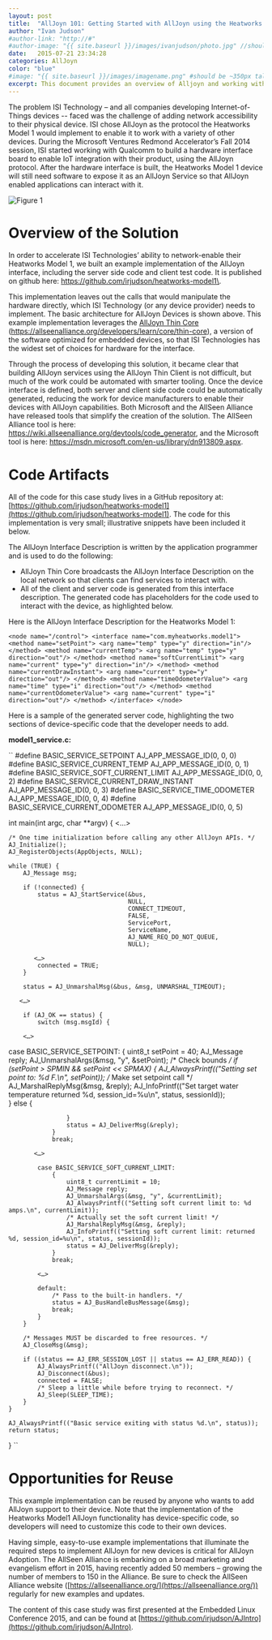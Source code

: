 ```yaml
---
layout: post
title:  "AllJoyn 101: Getting Started with AllJoyn using the Heatworks Model 1"
author: "Ivan Judson"
#author-link: "http://#"
#author-image: "{{ site.baseurl }}/images/ivanjudson/photo.jpg" //should be square dimensions
date:   2015-07-21 23:34:28
categories: AllJoyn 
color: "blue"
#image: "{{ site.baseurl }}/images/imagename.png" #should be ~350px tall
excerpt: This document provides an overview of Alljoyn and working with the Heatworks water heater.
---
```


The problem ISI Technology – and all companies developing Internet-of-Things devices -- faced was the challenge of adding network accessibility to their physical device. ISI chose AllJoyn as the protocol the Heatworks Model 1 would implement to enable it to work with a variety of other devices. During the Microsoft Ventures Redmond Accelerator’s Fall 2014 session, ISI started working with Qualcomm to build a hardware interface board to enable IoT integration with their product, using the AllJoyn protocol.   After the hardware interface is built, the Heatworks Model 1 device will still need software to expose it as an AllJoyn Service so that AllJoyn enabled applications can interact with it.

![Figure 1]({{site.baseurl}}/images/2015-07-21-alljoyn-heatworks_images/image001.jpg)

# Overview of the Solution

In order to accelerate ISI Technologies’ ability to network-enable their Heatworks Model 1, we built an example implementation of the AllJoyn interface, including the server side code and client test code.  It is published on github here: https://github.com/irjudson/heatworks-model1\.

This implementation leaves out the calls that would manipulate the hardware directly, which ISI Technology (or any device provider) needs to implement. The basic architecture for AllJoyn Devices is shown above. This example implementation leverages the [AllJoyn Thin Core](https://allseenalliance.org/developers/learn/core/thin-core) (https://allseenalliance.org/developers/learn/core/thin-core), a version of the software optimized for embedded devices, so that ISI Technologies has the widest set of choices for hardware for the interface.

Through the process of developing this solution, it became clear that building AllJoyn services using the AllJoyn Thin Client is not difficult, but much of the work could be automated with smarter tooling. Once the device interface is defined, both server and client side code could be automatically generated, reducing the work for device manufacturers to enable their devices with AllJoyn capabilities. Both Microsoft and the AllSeen Alliance have released tools that simplify the creation of the solution. The AllSeen Alliance tool is here: https://wiki.allseenalliance.org/devtools/code_generator, and the Microsoft tool is here: https://msdn.microsoft.com/en-us/library/dn913809.aspx.

# Code Artifacts

All of the code for this case study lives in a GitHub repository at: [https://github.com/irjudson/heatworks-model1](https://github.com/irjudson/heatworks-model1). The code for this implementation is very small; illustrative snippets have been included it below.

The AllJoyn Interface Description is written by the application programmer and is used to do the following:

- AllJoyn Thin Core broadcasts the AllJoyn Interface Description on the local network so that clients can find services to interact with.
- All of the client and server code is generated from this interface description. The generated code has placeholders for the code used to interact with the device, as highlighted below.

Here is the AllJoyn Interface Description for the Heatworks Model 1:

``
<node name="/control">
  <interface name="com.myheatworks.model1">
    <method name="setPoint">
      <arg name="temp" type="y" direction="in"/>
    </method>
    <method name="currentTemp">
      <arg name="temp" type="y" direction="out"/>
    </method>
    <method name="softCurrentLimit">
      <arg name="current" type="y" direction="in"/>
    </method>
    <method name="currentDrawInstant">
      <arg name="current" type="y" direction="out"/>
    </method>
    <method name="timeOdometerValue">
      <arg name="time" type="i" direction="out"/>
    </method>
    <method name="currentOdometerValue">
      <arg name="current" type="i" direction="out"/>
    </method>
  </interface>
</node>
``

Here is a sample of the generated server code, highlighting the two sections of device-specific code that the developer needs to add.

**model1_service.c:**

``
#define BASIC_SERVICE_SETPOINT             AJ_APP_MESSAGE_ID(0, 0, 0)
#define BASIC_SERVICE_CURRENT_TEMP         AJ_APP_MESSAGE_ID(0, 0, 1)
#define BASIC_SERVICE_SOFT_CURRENT_LIMIT   AJ_APP_MESSAGE_ID(0, 0, 2)
#define BASIC_SERVICE_CURRENT_DRAW_INSTANT AJ_APP_MESSAGE_ID(0, 0, 3)
#define BASIC_SERVICE_TIME_ODOMETER        AJ_APP_MESSAGE_ID(0, 0, 4)
#define BASIC_SERVICE_CURRENT_ODOMETER     AJ_APP_MESSAGE_ID(0, 0, 5)

int main(int argc, char **argv)
{
    <…>

    /* One time initialization before calling any other AllJoyn APIs. */
    AJ_Initialize();
    AJ_RegisterObjects(AppObjects, NULL);

    while (TRUE) {
        AJ_Message msg;

        if (!connected) {
            status = AJ_StartService(&bus,
                                     NULL,
                                     CONNECT_TIMEOUT,
                                     FALSE,
                                     ServicePort,
                                     ServiceName,
                                     AJ_NAME_REQ_DO_NOT_QUEUE,
                                     NULL);

           <…>
            connected = TRUE;
        }

        status = AJ_UnmarshalMsg(&bus, &msg, UNMARSHAL_TIMEOUT);

       <…>

        if (AJ_OK == status) {
            switch (msg.msgId) {

        <…>

case BASIC_SERVICE_SETPOINT:
                {
                    uint8_t setPoint = 40;
                    AJ_Message reply;
                    AJ_UnmarshalArgs(&msg, "y", &setPoint);
                    /* Check bounds */
                    if (setPoint > SPMIN && setPoint << SPMAX) {
                        AJ_AlwaysPrintf(("Setting set point to: %d F.\n", setPoint));
                        /* Make set setpoint call */
                        AJ_MarshalReplyMsg(&msg, &reply);
                        AJ_InfoPrintf(("Set target water temperature returned %d, session_id=%u\n", status, sessionId));                       
                    } else {
                        
                    }
                    status = AJ_DeliverMsg(&reply);                
                }
                break;

           <…>
                
            case BASIC_SERVICE_SOFT_CURRENT_LIMIT:
                {
                    uint8_t currentLimit = 10;
                    AJ_Message reply;
                    AJ_UnmarshalArgs(&msg, "y", &currentLimit);
                    AJ_AlwaysPrintf(("Setting soft current limit to: %d amps.\n", currentLimit));
                    /* Actually set the soft current limit! */
                    AJ_MarshalReplyMsg(&msg, &reply);
                    AJ_InfoPrintf(("Setting soft current limit: returned %d, session_id=%u\n", status, sessionId));
                    status = AJ_DeliverMsg(&reply);                
                }
                break;
                
            <…>

            default:
                /* Pass to the built-in handlers. */
                status = AJ_BusHandleBusMessage(&msg);
                break;
            }
        }

        /* Messages MUST be discarded to free resources. */
        AJ_CloseMsg(&msg);

        if ((status == AJ_ERR_SESSION_LOST || status == AJ_ERR_READ)) {
            AJ_AlwaysPrintf(("AllJoyn disconnect.\n"));
            AJ_Disconnect(&bus);
            connected = FALSE;
            /* Sleep a little while before trying to reconnect. */
            AJ_Sleep(SLEEP_TIME);
        }
    }

    AJ_AlwaysPrintf(("Basic service exiting with status %d.\n", status));
    return status;
}
``

# Opportunities for Reuse

This example implementation can be reused by anyone who wants to add AllJoyn support to their device.  Note that the implementation of the Heatworks Model1 AllJoyn functionality has device-specific code, so developers will need to customize this code to their own devices. 

Having simple, easy-to-use example implementations that illuminate the required steps to implement AllJoyn for new devices is critical for AllJoyn Adoption. The AllSeen Alliance is embarking on a broad marketing and evangelism effort in 2015, having recently added 50 members – growing the number of members to 150 in the Alliance. Be sure to check the AllSeen Alliance website ([https://allseenalliance.org/](https://allseenalliance.org/)) regularly for new examples and updates.

The content of this case study was first presented at the Embedded Linux Conference 2015, and can be found at [https://github.com/irjudson/AJIntro](https://github.com/irjudson/AJIntro).